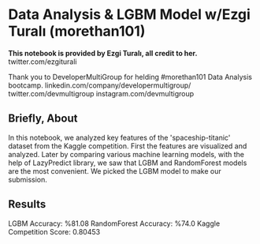 # Data Analysis & LGBM Model w/Ezgi Turalı (morethan101)
**This notebook is provided by Ezgi Turalı, all credit to her.**
twitter.com/ezgiturali

Thank you to DeveloperMultiGroup for helding #morethan101 Data Analysis bootcamp.
linkedin.com/company/developermultigroup/
twitter.com/devmultigroup
instagram.com/devmultigroup

## Briefly, About
In this notebook, we analyzed key features of the 'spaceship-titanic' dataset from the Kaggle competition. First the features are visualized and analyzed. Later by comparing various machine learning models, with the help of LazyPredict library, we saw that LGBM and RandomForest models are the most convenient. We picked the LGBM model to make our submission.

## Results
LGBM Accuracy: %81.08
RandomForest Accuracy: %74.0
Kaggle Competition Score: 0.80453
